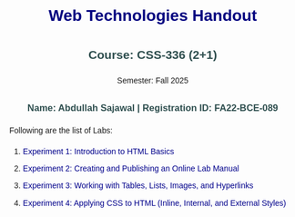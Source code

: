 <!DOCTYPE html>
<html lang="en">
<head>
    <meta charset="UTF-8">
    <meta name="viewport" content="width=device-width, initial-scale=1.0">
    <title>WebTechnologiesHandout</title>
    <style>
    body { 
        font-family: Arial, sans-serif; 
        margin: 40px; 
        line-height: 1.6;
    }
    h1 { 
        color: navy; 
        text-align: center; 
    }
    h2, h3 { 
        color: darkslategray; 
        text-align: center; 
    }
    ol li { 
        margin: 8px 0; 
    }
    a { 
        text-decoration: none; 
        color: darkblue; 
    }
    a:hover { 
        text-decoration: underline; 
    }
    #center{text-align: center;}
</style>

</head>
<body>
   <h1>Web Technologies Handout</h1>
<h2>Course: CSS-336 (2+1)</h2>
<p id="center">Semester: Fall 2025</p>
<h3>Name: Abdullah Sajawal | Registration ID: FA22-BCE-089 </h3>
    <p>Following are the list of Labs:</p>
    <ol>
        <li><a href="./Lab1.html">Experiment 1: Introduction to HTML Basics</a></li>
        <li><a href="./lab2.html">Experiment 2: Creating and Publishing an Online Lab Manual</a></li>
        <li><a href="./lab3.html">Experiment 3: Working with Tables, Lists, Images, and Hyperlinks</a></li>
        <li><a href="./Lab4.html">Experiment 4: Applying CSS to HTML (Inline, Internal, and External Styles)
</a></li>
    </ol>
</body>
</html>
